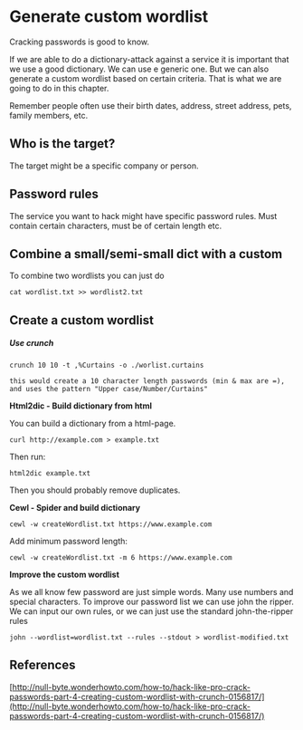 # Generate custom wordlist

Cracking passwords is good to know.

If we are able to do a dictionary-attack against a service it is important that we use a good dictionary. We can use e generic one. But we can also generate a custom wordlist based on certain criteria. That is what we are going to do in this chapter.

Remember people often use their birth dates, address, street address, pets, family members, etc.

## Who is the target?

The target might be a specific company or person.

## Password rules

The service you want to hack might have specific password rules. Must contain certain characters, must be of certain length etc.

## Combine a small/semi-small dict with a custom

To combine two wordlists you can just do

```
cat wordlist.txt >> wordlist2.txt
```

## Create a custom wordlist

##### Use crunch

```
crunch 10 10 -t ,%Curtains -o ./worlist.curtains

this would create a 10 character length passwords (min & max are =), and uses the pattern "Upper case/Number/Curtains"
```

**Html2dic - Build dictionary from html**

You can build a dictionary from a html-page.

```
curl http://example.com > example.txt
```

Then run:

```
html2dic example.txt
```

Then you should probably remove duplicates.

**Cewl - Spider and build dictionary**

```
cewl -w createWordlist.txt https://www.example.com
```

Add minimum password length:

```
cewl -w createWordlist.txt -m 6 https://www.example.com
```

**Improve the custom wordlist**

As we all know few password are just simple words. Many use numbers and special characters. To improve our password list we can use john the ripper. We can input our own rules, or we can just use the standard john-the-ripper rules

```
john --wordlist=wordlist.txt --rules --stdout > wordlist-modified.txt
```

## References

[http://null-byte.wonderhowto.com/how-to/hack-like-pro-crack-passwords-part-4-creating-custom-wordlist-with-crunch-0156817/](http://null-byte.wonderhowto.com/how-to/hack-like-pro-crack-passwords-part-4-creating-custom-wordlist-with-crunch-0156817/)

